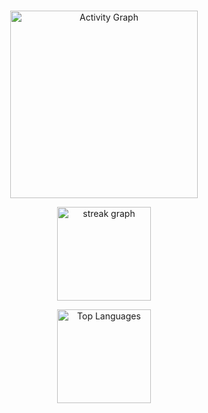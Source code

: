 <!--
**ls-prabhu/ls-prabhu** is a ✨ _special_ ✨ repository because its `README.md` (this file) appears on your GitHub profile.

Here are some ideas to get you started:

- 🔭 I’m currently working on ...
- 🌱 I’m currently learning ...
- 👯 I’m looking to collaborate on ...
- 🤔 I’m looking for help with ...
- 💬 Ask me about ...
- 📫 How to reach me: ...
- 😄 Pronouns: ...
- ⚡ Fun fact: ...
-->

###
<p align="center">
  <img 
    src="https://github-readme-activity-graph.vercel.app/graph?username=ls-prabhu&radius=16&theme=react&area=true" 
    height="300" 
    alt="Activity Graph" 
  />
</p>

<p align="center">
  <a href="https://git.io/streak-stats">
   <img 
     src="https://streak-stats.demolab.com?user=ls-prabhu&locale=en&mode=daily&theme=dracula&hide_border=false&border_radius=5&order=3" height="150" 
     alt="streak graph"  
  />
  </a>
</p>

<p align="center">
  <img 
    src="https://github-readme-stats.vercel.app/api/top-langs?username=ls-prabhu&locale=en&hide_title=false&layout=compact&card_width=900&langs_count=5&theme=dracula&hide_border=false" 
    height="150" 
    alt="Top Languages" 
  />
</p>
